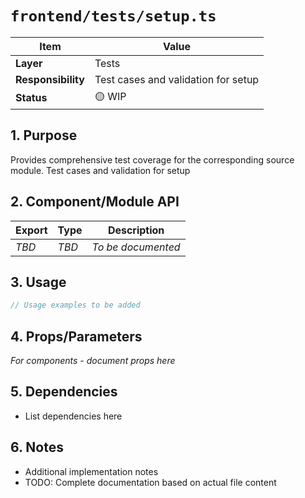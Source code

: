 # `frontend/tests/setup.ts`

| Item               | Value                                                              |
| ------------------ | ------------------------------------------------------------------ |
| **Layer**          | Tests                                                           |
| **Responsibility** | Test cases and validation for setup                                                   |
| **Status**         | 🟡 WIP                                                            |

## 1. Purpose

Provides comprehensive test coverage for the corresponding source module. Test cases and validation for setup

## 2. Component/Module API

| Export       | Type     | Description            |
| ------------ | -------- | ---------------------- |
| *TBD*        | *TBD*    | *To be documented*     |

## 3. Usage

```typescript
// Usage examples to be added
```

## 4. Props/Parameters

*For components - document props here*

## 5. Dependencies

- List dependencies here

## 6. Notes

- Additional implementation notes
- TODO: Complete documentation based on actual file content
